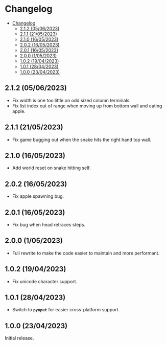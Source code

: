 # Changelog

- [Changelog](#changelog)
  - [2.1.2 (05/06/2023)](#212-05062023)
  - [2.1.1 (21/05/2023)](#211-21052023)
  - [2.1.0 (16/05/2023)](#210-16052023)
  - [2.0.2 (16/05/2023)](#202-16052023)
  - [2.0.1 (16/05/2023)](#201-16052023)
  - [2.0.0 (1/05/2023)](#200-1052023)
  - [1.0.2 (19/04/2023)](#102-19042023)
  - [1.0.1 (28/04/2023)](#101-28042023)
  - [1.0.0 (23/04/2023)](#100-23042023)

## 2.1.2 (05/06/2023)

* Fix width is one too little on odd sized column terminals.
* Fix list index out of range when moving up from bottom wall and eating apple.

## 2.1.1 (21/05/2023)

* Fix game bugging out when the snake hits the right hand top wall.

## 2.1.0 (16/05/2023)

* Add world reset on snake hitting self.

## 2.0.2 (16/05/2023)

* Fix apple spawning bug.

## 2.0.1 (16/05/2023)

* Fix bug when head retraces steps.

## 2.0.0 (1/05/2023)

* Full rewrite to make the code easier to maintain and more performant.

## 1.0.2 (19/04/2023)

* Fix unicode character support.

## 1.0.1 (28/04/2023)

* Switch to **`pynput`** for easier cross-platform support.

## 1.0.0 (23/04/2023)

Initial release.